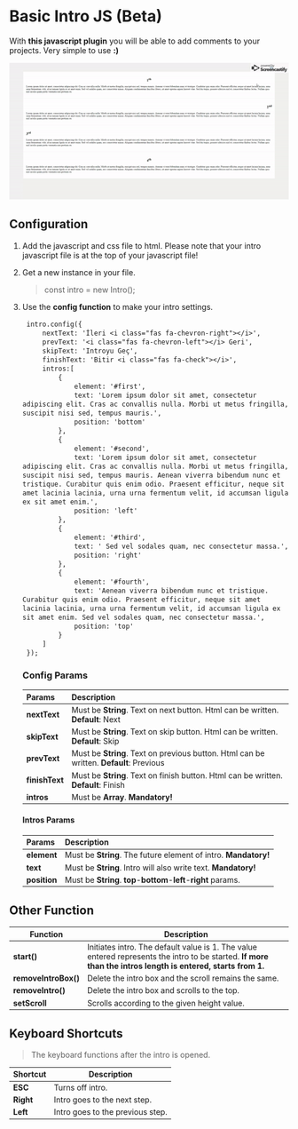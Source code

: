 # Basic Intro JS (Beta)

With **this javascript plugin** you will be able to add comments to your projects. Very simple to use **:)**

![Basic ıntro JS](./assets/gif/info.gif)

## Configuration

1. Add the javascript and css file to html. Please note that your intro javascript file is at the top of your javascript file!
2. Get a new instance in your file.
    > const  intro = new  Intro();
3. Use the **config function** to make your intro settings.

        intro.config({
            nextText: 'İleri <i class="fas fa-chevron-right"></i>',
            prevText: '<i class="fas fa-chevron-left"></i> Geri',
            skipText: 'Introyu Geç',
            finishText: 'Bitir <i class="fas fa-check"></i>',
            intros:[
                {
                    element: '#first',
                    text: 'Lorem ipsum dolor sit amet, consectetur adipiscing elit. Cras ac convallis nulla. Morbi ut metus fringilla, suscipit nisi sed, tempus mauris.',
                    position: 'bottom'
                },
                {
                    element: '#second',
                    text: 'Lorem ipsum dolor sit amet, consectetur adipiscing elit. Cras ac convallis nulla. Morbi ut metus fringilla, suscipit nisi sed, tempus mauris. Aenean viverra bibendum nunc et tristique. Curabitur quis enim odio. Praesent efficitur, neque sit amet lacinia lacinia, urna urna fermentum velit, id accumsan ligula ex sit amet enim.',
                    position: 'left'
                },
                {
                    element: '#third',
                    text: ' Sed vel sodales quam, nec consectetur massa.',
                    position: 'right'
                },
                {
                    element: '#fourth',
                    text: 'Aenean viverra bibendum nunc et tristique. Curabitur quis enim odio. Praesent efficitur, neque sit amet lacinia lacinia, urna urna fermentum velit, id accumsan ligula ex sit amet enim. Sed vel sodales quam, nec consectetur massa.',
                    position: 'top'
                }
            ]
        });

    ### Config Params

    |Params|Description  |
    |--|--|
    | **nextText** | Must be **String**. Text on next button. Html can be written. **Default**: Next |
    | **skipText**| Must be **String**. Text on skip button. Html can be written. **Default**: Skip|
    | **prevText** | Must be **String**. Text on previous button. Html can be written. **Default**: Previous|
    | **finishText**| Must be **String**. Text on finish button. Html can be written. **Default**: Finish|
    | **intros** | Must be **Array**. **Mandatory!**|

     #### Intros Params

    |Params|Description  |
    |--|--|
    | **element** | Must be **String**. The future element of intro. **Mandatory!**|
    | **text** | Must be **String**. Intro will also write text. **Mandatory!**|
    | **position** | Must be **String**. **top**-**bottom**-**left**-**right** params. |

## Other Function

|Function|Description  |
|--|--|
| **start()** | Initiates intro. The default value is 1. The value entered represents the intro to be started. **If more than the intros length is entered, starts from 1.** |
| **removeIntroBox()** | Delete the intro box and the scroll remains the same. |
| **removeIntro()** | Delete the intro box and scrolls to the top. |
| **setScroll** | Scrolls according to the given height value. |

## Keyboard Shortcuts
 > The keyboard functions after the intro is opened.

|Shortcut|Description  |
|--|--|
| **ESC** | Turns off intro. |
| **Right** | Intro goes to the next step. |
| **Left** | Intro goes to the previous step. |
